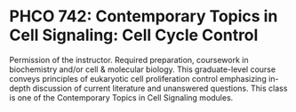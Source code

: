 # PHCO 742: Contemporary Topics in Cell Signaling: Cell Cycle Control

Permission of the instructor. Required preparation, coursework in biochemistry and/or cell & molecular biology. This graduate-level course conveys principles of eukaryotic cell proliferation control emphasizing in-depth discussion of current literature and unanswered questions. This class is one of the Contemporary Topics in Cell Signaling modules.